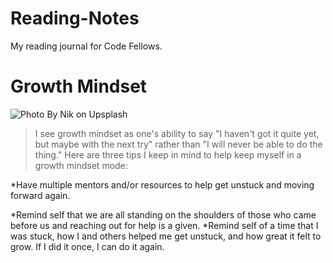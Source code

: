 # **Reading-Notes**
My reading journal for Code Fellows.

# **Growth Mindset**
![Photo By Nik on Upsplash](https://user-images.githubusercontent.com/144070825/267103992-bd6158e3-d696-47c6-a74a-660d16907209.jpg)
>I see growth mindset as one's ability to say "I haven't got it quite yet, but maybe with the next try" rather than "I will never be able to do the thing." Here are three tips I keep in mind to help keep myself in a growth mindset mode:
>
*Have multiple mentors and/or resources to help get unstuck and moving forward again.

*Remind self that we are all standing on the shoulders of those who came before us and reaching out for help is a given.
*Remind self of a time that I was stuck, how I and others helped me get unstuck, and how great it felt to grow. If I did it once, I can do it again. 
